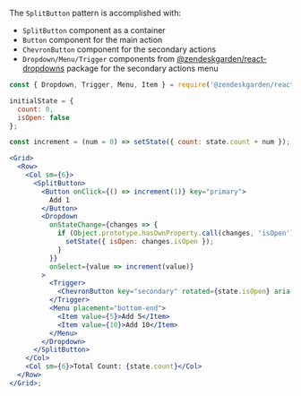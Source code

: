 The `SplitButton` pattern is accomplished with:

- `SplitButton` component as a container
- `Button` component for the main action
- `ChevronButton` component for the secondary actions
- `Dropdown/Menu/Trigger` components from [@zendeskgarden/react-dropdowns](https://garden.zendesk.com/react-components/dropdowns/)
  package for the secondary actions menu

```jsx
const { Dropdown, Trigger, Menu, Item } = require('@zendeskgarden/react-dropdowns/src');

initialState = {
  count: 0,
  isOpen: false
};

const increment = (num = 0) => setState({ count: state.count + num });

<Grid>
  <Row>
    <Col sm={6}>
      <SplitButton>
        <Button onClick={() => increment(1)} key="primary">
          Add 1
        </Button>
        <Dropdown
          onStateChange={changes => {
            if (Object.prototype.hasOwnProperty.call(changes, 'isOpen')) {
              setState({ isOpen: changes.isOpen });
            }
          }}
          onSelect={value => increment(value)}
        >
          <Trigger>
            <ChevronButton key="secondary" rotated={state.isOpen} aria-label="Other Options" />
          </Trigger>
          <Menu placement="bottom-end">
            <Item value={5}>Add 5</Item>
            <Item value={10}>Add 10</Item>
          </Menu>
        </Dropdown>
      </SplitButton>
    </Col>
    <Col sm={6}>Total Count: {state.count}</Col>
  </Row>
</Grid>;
```
